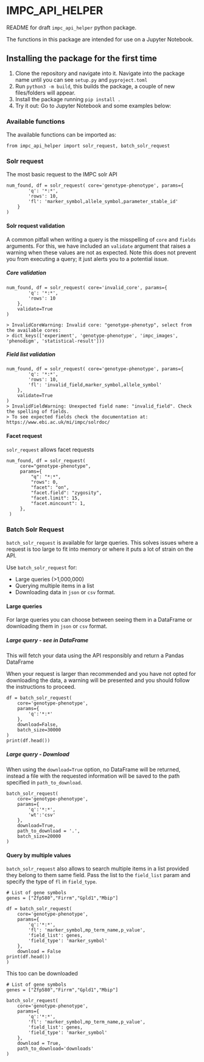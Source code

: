 # IMPC_API_HELPER
README for draft `impc_api_helper` python package.

The functions in this package are intended for use on a Jupyter Notebook.

## Installing the package for the first time
1. Clone the repository and navigate into it. Navigate into the package name until you can see `setup.py` and `pyproject.toml`
2. Run `python3 -m build`, this builds the package, a couple of new files/folders will appear.
3. Install the package running `pip install .`
4. Try it out: Go to Jupyter Notebook and some examples below:

### Available functions
The available functions can be imported as:

```
from impc_api_helper import solr_request, batch_solr_request
```

### Solr request
The most basic request to the IMPC solr API
```
num_found, df = solr_request( core='genotype-phenotype', params={
        'q': '*:*',
        'rows': 10, 
        'fl': 'marker_symbol,allele_symbol,parameter_stable_id'
    }
)
```

#### Solr request validation
A common pitfall when writing a query is the misspelling of `core` and `fields` arguments. For this, we have included an `validate` argument that raises a warning when these values are not as expected. Note this does not prevent you from executing a query; it just alerts you to a potential issue.

##### Core validation
```
num_found, df = solr_request( core='invalid_core', params={
        'q': '*:*',
        'rows': 10
    },
    validate=True
)

> InvalidCoreWarning: Invalid core: "genotype-phenotyp", select from the available cores:
> dict_keys(['experiment', 'genotype-phenotype', 'impc_images', 'phenodigm', 'statistical-result']))
```

##### Field list validation
```
num_found, df = solr_request( core='genotype-phenotype', params={
        'q': '*:*',
        'rows': 10,
        'fl': 'invalid_field,marker_symbol,allele_symbol'
    },
    validate=True
)
> InvalidFieldWarning: Unexpected field name: "invalid_field". Check the spelling of fields.
> To see expected fields check the documentation at: https://www.ebi.ac.uk/mi/impc/solrdoc/
```

#### Facet request
`solr_request` allows facet requests

```
num_found, df = solr_request(
     core="genotype-phenotype",
     params={
         "q": "*:*",
         "rows": 0,
         "facet": "on",
         "facet.field": "zygosity",
         "facet.limit": 15,
         "facet.mincount": 1,
     },
 )
```

### Batch Solr Request
`batch_solr_request` is available for large queries. This solves issues where a request is too large to fit into memory or where it puts a lot of strain on the API. 

Use `batch_solr_request` for:
- Large queries (>1,000,000)
- Querying multiple items in a list
- Downloading data in `json` or `csv` format.

#### Large queries
For large queries you can choose between seeing them in a DataFrame or downloading them in `json` or `csv` format.

##### Large query - see in DataFrame
This will fetch your data using the API responsibly and return a Pandas DataFrame

When your request is larger than recommended and you have not opted for downloading the data, a warning will be presented and you should follow the instructions to proceed.

```
df = batch_solr_request(
    core='genotype-phenotype',
    params={
        'q':'*:*'
    },
    download=False,
    batch_size=30000
)
print(df.head())
```

##### Large query - Download
When using the `download=True` option, no DataFrame will be returned, instead a file with the requested information will be saved to the path specified in `path_to_download`. 

```
batch_solr_request(
    core='genotype-phenotype',
    params={
        'q':'*:*',
        'wt':'csv'
    },
    download=True,
    path_to_download = '.',
    batch_size=20000
)
```

#### Query by multiple values
`batch_solr_request` also allows to search multiple items in a list provided they belong to them same field.
Pass the list to the `field_list` param and specify the type of `fl` in `field_type`.

```
# List of gene symbols
genes = ["Zfp580","Firrm","Gpld1","Mbip"]

df = batch_solr_request(
    core='genotype-phenotype',
    params={
        'q':'*:*',
        'fl': 'marker_symbol,mp_term_name,p_value',
        'field_list': genes,
        'field_type': 'marker_symbol'
    },
    download = False
print(df.head())
)
```
This too can be downloaded

```
# List of gene symbols
genes = ["Zfp580","Firrm","Gpld1","Mbip"]

batch_solr_request(
    core='genotype-phenotype',
    params={
        'q':'*:*',
        'fl': 'marker_symbol,mp_term_name,p_value',
        'field_list': genes,
        'field_type': 'marker_symbol'
    },
    download = True,
    path_to_download='downloads'
)
```




